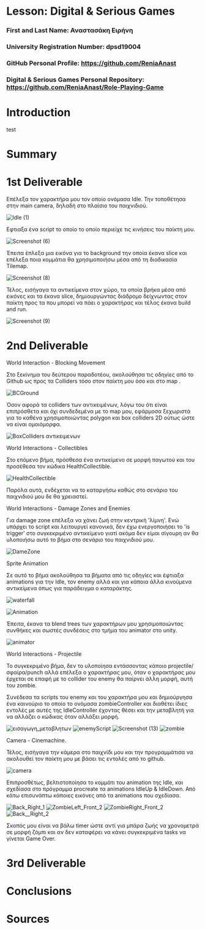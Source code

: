 # Lesson: Digital & Serious Games

### First and Last Name: Αναστασάκη Ειρήνη 
### University Registration Number: dpsd19004
### GitHub Personal Profile: https://github.com/ReniaAnast
### Digital & Serious Games Personal Repository: https://github.com/ReniaAnast/Role-Playing-Game

# Introduction

test

# Summary


# 1st Deliverable

Επέλεξα τον χαρακτήρα μου τον οποίο ονόμασα Idle. Την τοποθέτησα στην main camera, δηλαδή στο πλαίσιο του παιχνιδιού.

![Idle (1)](https://user-images.githubusercontent.com/101414210/201417441-efa28945-cfc5-4746-b35e-03a532a424d3.png)


Εφτιαξα ένα script το οποίο το οποίο περιείχε τις κινήσεις του παίκτη μου.

![Screenshot (6)](https://user-images.githubusercontent.com/101414210/201415742-0c7adba5-0d6f-4d23-84a6-1096a7795614.png)

Έπειτα έπλεξα μια εικόνα για το background την οποία έκανα slice και επέλεξα ποια κομμάτια θα χρησιμοποιήσω μέσα από τη διαδικασία Tilemap.

![Screenshot (8)](https://user-images.githubusercontent.com/101414210/201415852-08d29f3a-3f12-4231-bf67-18e62b0aa4a9.png)

  Τέλος, εισήγαγα τα αντικείμενα στον χώρο, τα οποία βρήκα μέσα από εικόνες και τα έκανα slice, δημιουργώντας διάδρομο δείχνωντας στον παίκτη προς τα που μπορεί να πάει ο χαρακτήρας και τέλος έκανα build and run.
  
  ![Screenshot (9)](https://user-images.githubusercontent.com/101414210/201415919-40bbff9d-c67a-4b98-b492-0302e986bffb.png)


# 2nd Deliverable

World Interaction - Blocking Movement

Στο ξεκίνημα του δεύτερου παραδοτέου, ακολούθησα τις οδηγίες από το Github ως προς τα Colliders τόσο στον παίκτη μου όσο και στο map .

![BCGround](https://user-images.githubusercontent.com/101414210/207139840-b4e1fad3-2d33-4356-a381-27f7938ff1e1.png)


Όσον αφορά τα colliders των αντικειμένων, λόγω του ότι είναι επιπρόσθετα και όχι συνδεδεμένα με το map μου, εφάρμοσα ξεχωριστά για το καθένα χρησιμοποιώντας polygon και box colliders 2D ούτως ώστε να είναι ομοιόμορφα.

![BoxColliders αντικειμενων](https://user-images.githubusercontent.com/101414210/207139759-e2b83288-840a-445d-b612-e10515c1fbf7.png)

 World Interactions - Collectibles
 
Στο επόμενο βήμα, πρόσθεσα ένα αντικείμενο σε μορφή παγωτού και του προσέθεσα τον κώδικα HealthCollectible. 

![HealthCollectible](https://user-images.githubusercontent.com/101414210/207149601-b58c5684-1c22-45ec-8cd9-ce92ea03c687.png)

Παρόλα αυτά, ενδέχεται να το καταργήσω καθώς στο σενάριο του παιχνιδιού μου δε θα χρειαστεί.

World Interactions - Damage Zones and Enemies

Για damage zone επέλεξα να χάνει ζωή στην κεντρική 'λίμνη'. Ενώ υπάρχει το script και λειτουργεί κανονικά, δεν  έχω ενεργοποιήσει το 'is trigger' στο συγκεκριμένο αντικείμενο γιατί ακόμα δεν είμαι σίγουρη αν θα υλοποιήσω αυτό το βήμα στο σενάριο του παιχνιδιού μου. 

![DameZone](https://user-images.githubusercontent.com/101414210/207157403-de9282af-08ff-446b-ad7f-a613db93a9d4.png)

Sprite Animation

Σε αυτό το βήμα ακολούθησα τα βήματα από τις οδηγίες και έφτιαξα animations για την Idle, τον enemy αλλά και για κάποια άλλα κινούμενα αντικείμενα όπως για παράδειγμα ο καταράκτης.

![waterfall](https://user-images.githubusercontent.com/101414210/207157936-fc3747cc-7c35-4f75-a3dc-646620c818fc.png)

![Animation](https://user-images.githubusercontent.com/101414210/207157956-df58b9ab-3d75-42a4-a02c-c6d8a5d6ff96.png)

Έπειτα, έκανα τα blend trees των χαρακτήρων μου χρησιμοποιώντας συνθήκες και σωστές συνδέσεις στο τμήμα του animator στο unity.

![animator](https://user-images.githubusercontent.com/101414210/207158454-70ee7afd-4f21-4469-98da-ce79787fbd9a.png)

World Interactions - Projectile 

Το συγκεκριμένο βήμα, δεν το υλοποίησα εντάσσοντας κάποιο projectile/σφαίρα/punch αλλά επέλεξα ο χαρακτήρας μου, όταν ο χαρακτήρας μου έρχεται σε επαφή με το collider του enemy θα παίρνει άλλη μορφή, αυτή του zombie.

Συνέδεσα τα scripts του enemy και του χαρακτήρα μου και δημιούργησα ένα καινούριο το οποίο το ονόμασα zombieController και διαθέτει ίδιες εντολές με αυτές της IdleController έχοντας θέσει και την μεταβλητή για να αλλάζει ο κώδικας όταν αλλάξει μορφή.

![εισαγωγη_μεταβλητων](https://user-images.githubusercontent.com/101414210/207160545-ff824111-b8f7-4b73-9624-ce9d8c428c03.png)
![enemyScript](https://user-images.githubusercontent.com/101414210/207160551-c70f2527-ff13-4db6-8c8c-560bd521f837.png)
![Screenshot (13)](https://user-images.githubusercontent.com/101414210/207160552-9c15425f-8fa1-455c-b2a0-d004fa27364a.png)
![zombie](https://user-images.githubusercontent.com/101414210/207160554-cb17998f-931e-4a71-b1e5-6bffbb49c342.png)

 Camera - Cinemachine.
 
 Τέλος, εισήγαγα την κάμερα στο παιχνίδι μου και την προγραμμάτισα να ακολουθεί τον παίκτη μου με βάσει τις εντολές από το github.
 
![camera](https://user-images.githubusercontent.com/101414210/207161776-1cdbad57-f005-4811-9b92-e5e2ace5f66f.png)


Επιπροσθέτως, βελτιστοποίησα το κομμάτι του animation της Idle, και σχεδίασα στο πρόγραμμα procreate τα animations IdleUp & IdleDown.
Από κάτω επισυνάπτω κάποιες εικόνες από τα animations που σχεδίασα.

![Back_Right_1](https://user-images.githubusercontent.com/101414210/207162567-fa258bda-4353-40b6-98b4-6cfe4c534097.png)
![ZombieLeft_Front_2](https://user-images.githubusercontent.com/101414210/207162572-0bbbcf24-9e1f-473a-9782-aaabfb3524b8.png)
![ZombieRight_Front_2](https://user-images.githubusercontent.com/101414210/207162548-ce15e528-2e10-4e8a-a2d4-669b5d355596.png)
![Back__Right_2](https://user-images.githubusercontent.com/101414210/207162560-c5298334-5e61-46ef-9cca-f9328bb08268.png)

Σκοπός μου είναι να βάλω timer ώστε αντί για μπάρα ζωής να χρονομετρά σε μορφή ζόμπι και αν δεν καταφέρει να κάνει συγκεκριμένα tasks να γίνεται Game Over.


# 3rd Deliverable 


# Conclusions


# Sources
